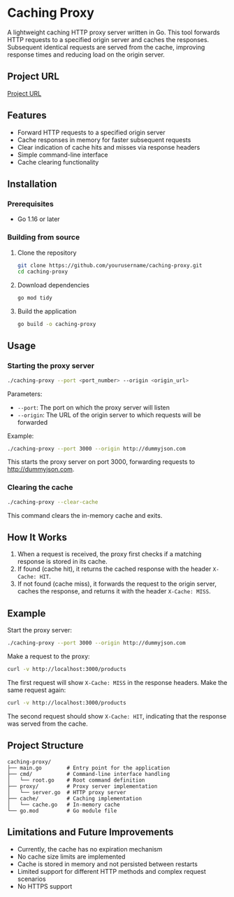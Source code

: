 # Caching Proxy

A lightweight caching HTTP proxy server written in Go. This tool forwards HTTP requests to a specified origin server and caches the responses. Subsequent identical requests are served from the cache, improving response times and reducing load on the origin server.

## Project URL
[Project URL](https://roadmap.sh/projects/caching-server)

## Features

- Forward HTTP requests to a specified origin server
- Cache responses in memory for faster subsequent requests
- Clear indication of cache hits and misses via response headers
- Simple command-line interface
- Cache clearing functionality

## Installation

### Prerequisites

- Go 1.16 or later

### Building from source

1. Clone the repository
   ```bash
   git clone https://github.com/yourusername/caching-proxy.git
   cd caching-proxy
   ```

2. Download dependencies
   ```bash
   go mod tidy
   ```

3. Build the application
   ```bash
   go build -o caching-proxy
   ```

## Usage

### Starting the proxy server

```bash
./caching-proxy --port <port_number> --origin <origin_url>
```

Parameters:
- `--port`: The port on which the proxy server will listen
- `--origin`: The URL of the origin server to which requests will be forwarded

Example:
```bash
./caching-proxy --port 3000 --origin http://dummyjson.com
```

This starts the proxy server on port 3000, forwarding requests to http://dummyjson.com.

### Clearing the cache

```bash
./caching-proxy --clear-cache
```

This command clears the in-memory cache and exits.

## How It Works

1. When a request is received, the proxy first checks if a matching response is stored in its cache.
2. If found (cache hit), it returns the cached response with the header `X-Cache: HIT`.
3. If not found (cache miss), it forwards the request to the origin server, caches the response, and returns it with the header `X-Cache: MISS`.

## Example

Start the proxy server:
```bash
./caching-proxy --port 3000 --origin http://dummyjson.com
```

Make a request to the proxy:
```bash
curl -v http://localhost:3000/products
```

The first request will show `X-Cache: MISS` in the response headers. Make the same request again:
```bash
curl -v http://localhost:3000/products
```

The second request should show `X-Cache: HIT`, indicating that the response was served from the cache.

## Project Structure

```
caching-proxy/
├── main.go        # Entry point for the application
├── cmd/           # Command-line interface handling
│   └── root.go    # Root command definition
├── proxy/         # Proxy server implementation
│   └── server.go  # HTTP proxy server
├── cache/         # Caching implementation
│   └── cache.go   # In-memory cache
└── go.mod         # Go module file
```

## Limitations and Future Improvements

- Currently, the cache has no expiration mechanism
- No cache size limits are implemented
- Cache is stored in memory and not persisted between restarts
- Limited support for different HTTP methods and complex request scenarios
- No HTTPS support

